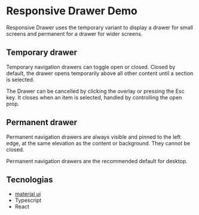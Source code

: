 # Responsive Drawer Demo

Responsive Drawer uses the temporary variant to display a drawer for small screens and permanent for a drawer for wider screens.

## Temporary drawer

Temporary navigation drawers can toggle open or closed. Closed by default, the drawer opens temporarily above all other content until a section is selected.

The Drawer can be cancelled by clicking the overlay or pressing the Esc key. It closes when an item is selected, handled by controlling the open prop.

## Permanent drawer
Permanent navigation drawers are always visible and pinned to the left edge, at the same elevation as the content or background. They cannot be closed.

Permanent navigation drawers are the recommended default for desktop.


## Tecnologias
* [material ui](https://mui.com/material-ui/react-drawer/)
* Typescript
* React